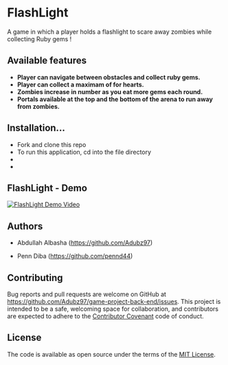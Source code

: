 
# FlashLight
A game in which a player holds a flashlight to scare away zombies while collecting Ruby gems !

## Available features
 - **Player can navigate between obstacles and collect ruby gems.**
 - **Player can collect a maximam of for hearts.**
 - **Zombies increase in number as you eat more gems each round.**
 - **Portals available at the top and the bottom of the arena to run away from zombies.**

## Installation...
- Fork and clone this repo
- To run this application, cd into the file directory
 -
 -
  
  
## FlashLight - Demo
[![FlashLight Demo Video](https://img.youtube.com/vi/hvUnfy2FNpA/0.jpg)](https://youtu.be/hvUnfy2FNpA)

## Authors
- Abdullah Albasha (https://github.com/Adubz97)

- Penn Diba (https://github.com/pennd44)

## Contributing
Bug reports and pull requests are welcome on GitHub at https://github.com/Adubz97/game-project-back-end/issues. This project is intended to be a safe, welcoming space for collaboration, and contributors are expected to adhere to the [Contributor Covenant](http://contributor-covenant.org) code of conduct.

## License 
The code is available as open source under the terms of the [MIT License](https://opensource.org/licenses/MIT).
